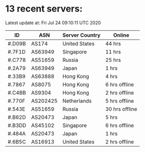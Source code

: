# 13 recent servers:

Latest update at: Fri Jul 24 09:10:11 UTC 2020

| ID | ASN | Server Country | Online |
| -- | --- | -------------- | ------ |
| #.D09B | AS174 | United States | 44 hrs |
| #.7F1D | AS63949 | Singapore | 11 hrs |
| #.C778 | AS51659 | Russia | 25 hrs |
| #.2A79 | AS63949 | Japan | 1 hrs |
| #.33B9 | AS63888 | Hong Kong | 4 hrs |
| #.7867 | AS8075 | Hong Kong | 6 hrs offline |
| #.C4BB | AS9304 | Hong Kong | 2 hrs offline |
| #.770F | AS202425 | Netherlands | 5 hrs offline |
| #.543E | AS51659 | Russia | 30 hrs offline |
| #.B62D | AS20473 | Japan | 5 hrs |
| #.B3DD | AS45102 | Singapore | 6 hrs offline |
| #.484A | AS20473 | Japan | 1 hrs |
| #.6B5C | AS16913 | United States | 2 hrs offline |


